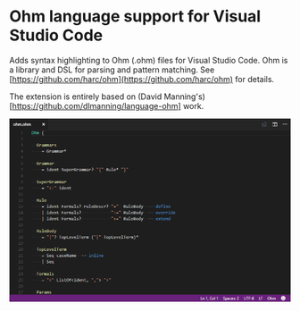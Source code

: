 # Ohm language support for Visual Studio Code

Adds syntax highlighting to Ohm (.ohm) files for Visual Studio Code. Ohm is a library and DSL for parsing and pattern matching. See [https://github.com/harc/ohm](https://github.com/harc/ohm) for details.

The extension is entirely based on (David Manning's)[https://github.com/dlmanning/language-ohm] work.

![Screenshot](images/screenshot.png)
